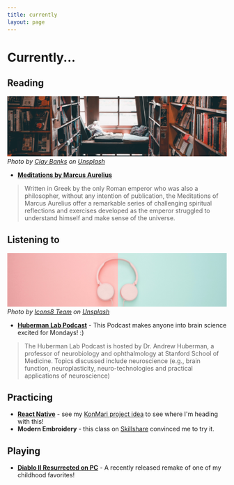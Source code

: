 ```yaml
---
title: currently
layout: page
---
```


# Currently...

## Reading
![cozy reading nook](../images/currently/readingnook.jpg)
*Photo by [Clay Banks](https://unsplash.com/@claybanks?utm_source=unsplash&utm_medium=referral&utm_content=creditCopyText) on [Unsplash](https://unsplash.com/)*

- **[Meditations by Marcus Aurelius](https://www.goodreads.com/book/show/30659.Meditations)**
> Written in Greek by the only Roman emperor who was also a philosopher, without any intention of publication, the Meditations of Marcus Aurelius offer a remarkable series of challenging spiritual reflections and exercises developed as the emperor struggled to understand himself and make sense of the universe.

## Listening to
![pink headphones with blue and pink background](../images/currently/pinkblueheadphones.jpg)
*Photo by [Icons8 Team](https://unsplash.com/@icons8?utm_source=unsplash&utm_medium=referral&utm_content=creditCopyText) on [Unsplash](https://unsplash.com/)*

- **[Huberman Lab Podcast](https://www.youtube.com/c/AndrewHubermanLab/about)** - This Podcast makes anyone into brain science excited for Mondays! :)
> The Huberman Lab Podcast is hosted by Dr. Andrew Huberman, a professor of neurobiology and ophthalmology at Stanford School of Medicine. Topics discussed include neuroscience (e.g., brain function, neuroplasticity, neuro-technologies and practical applications of neuroscience)

## Practicing
- **[React Native](https://reactnative.dev/)** - see my [KonMari project idea](../projects#ideas-in-progress) to see where I'm heading with this!
- **Modern Embroidery** - this class on [Skillshare](https://www.skillshare.com/classes/Painting-with-Thread-Modern-Embroidery-for-Beginners/1597015420/projects) convinced me to try it.

## Playing
- **[Diablo II Resurrected  on PC](https://diablo2.blizzard.com/en-us/)** - A recently released remake of one of my childhood favorites!